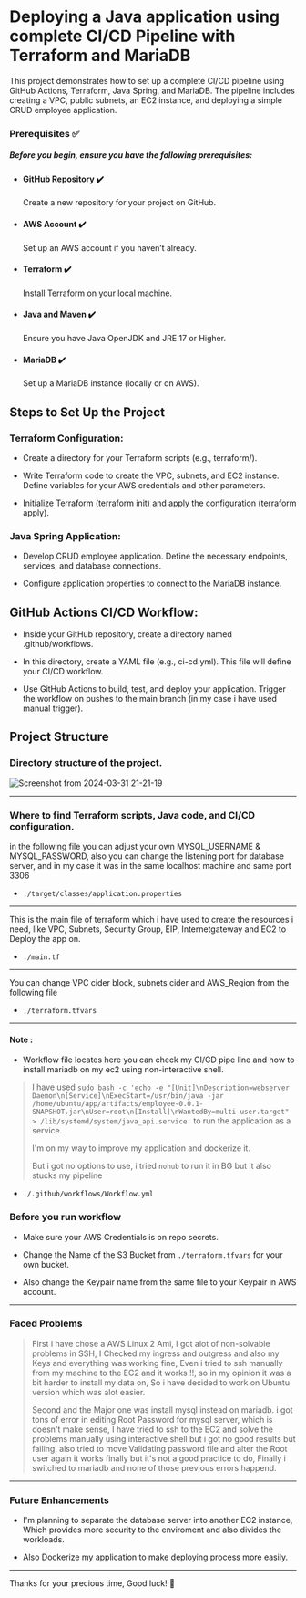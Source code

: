 <h1>Deploying a Java application using complete CI/CD Pipeline with Terraform and MariaDB</h1>

This project demonstrates how to set up a complete CI/CD pipeline using GitHub Actions, Terraform, Java Spring, and MariaDB. The pipeline includes creating a VPC, public subnets, an EC2 instance, and deploying a simple CRUD employee application.

<h3>Prerequisites ✅</h3>
<h5>Before you begin, ensure you have the following prerequisites: </h5>

- <h4>GitHub Repository ✔️</h4> Create a new repository for your project on GitHub.

- <h4>AWS Account ✔️</h4> Set up an AWS account if you haven’t already.

- <h4>Terraform ✔️</h4> Install Terraform on your local machine.

- <h4>Java and Maven ✔️</h4> Ensure you have Java OpenJDK and JRE 17 or Higher.

- <h4>MariaDB ✔️</h4> Set up a MariaDB instance (locally or on AWS).


<h2>Steps to Set Up the Project</h2>
<h3>Terraform Configuration:</h3>

- Create a directory for your Terraform scripts (e.g., terraform/).

- Write Terraform code to create the VPC, subnets, and EC2 instance. Define variables for your AWS credentials and other parameters.
  
- Initialize Terraform (terraform init) and apply the configuration (terraform apply).
  
<h3>Java Spring Application:</h3>

- Develop CRUD employee application. Define the necessary endpoints, services, and database connections.

- Configure application properties to connect to the MariaDB instance.

<h2>GitHub Actions CI/CD Workflow:</h2>

- Inside your GitHub repository, create a directory named .github/workflows.

- In this directory, create a YAML file (e.g., ci-cd.yml). This file will define your CI/CD workflow.

- Use GitHub Actions to build, test, and deploy your application. Trigger the workflow on pushes to the main branch (in my case i have used manual trigger).


<h2>Project Structure</h2>

<h3>Directory structure of the project.</h3>

![Screenshot from 2024-03-31 21-21-19](https://github.com/Mahfouz98/employee-crud-app-CI-CD/assets/145352617/e89679b5-d766-49b5-b852-a9dadc8c6d3f)

___

<h3>Where to find Terraform scripts, Java code, and CI/CD configuration.</h3>


in the following file you can adjust your own MYSQL_USERNAME & MYSQL_PASSWORD, also you can change the listening port for database server, and in my case it was in the same localhost machine and same port 3306

- `./target/classes/application.properties`

___

This is the main file of terraform which i have used to create the resources i need,
like VPC, Subnets, Security Group, EIP, Internetgateway and EC2 to Deploy the app on.

- `./main.tf`

___

You can change VPC cider block, subnets cider and AWS_Region from the following file

- `./terraform.tfvars`

___

<h4>Note :</h4>

- Workflow file locates here you can check my CI/CD pipe line and how to install mariadb on my ec2 using non-interactive shell.

> I have used `sudo bash -c 'echo -e "[Unit]\nDescription=webserver Daemon\n[Service]\nExecStart=/usr/bin/java -jar /home/ubuntu/app/artifacts/employee-0.0.1-SNAPSHOT.jar\nUser=root\n[Install]\nWantedBy=multi-user.target" > /lib/systemd/system/java_api.service'` to run the application as a service.
>
> I'm on my way to improve my application and dockerize it.
>
> But i got no options to use, i tried `nohub` to run it in BG but it also stucks my pipeline

- `./.github/workflows/Workflow.yml`
  


<h3> Before you run workflow </h3>

- Make sure your AWS Credentials is on repo secrets.

- Change the Name of the S3 Bucket from `./terraform.tfvars` for your own bucket.

- Also change the Keypair name from the same file to your Keypair in AWS account.

___
<h3>Faced Problems</h3>

> First i have chose a AWS Linux 2 Ami, I got alot of non-solvable problems in SSH, I Checked my ingress and outgress and also my Keys and everything was working fine,
> Even i tried to ssh manually from my machine to the EC2 and it works !!, so in my opinion it was a bit harder to install my data on,
> So i have decided to work on Ubuntu version which was alot easier.
>
> Second and the Major one was install mysql instead on mariadb.
>  i got tons of error in editing Root Password for mysql server,
> which is doesn't make sense, I have tried to ssh to the EC2 and solve the problems manually using interactive shell but i got no good results but failing,
> also tried to move Validating password file and alter the Root user again it works finally but it's not a good practice to do,
> Finally i switched to mariadb and none of those previous errors happend.

___
<h3>Future Enhancements</h3>

- I'm planning to separate the database server into another EC2 instance, Which provides more security to the enviroment and also divides the workloads.

- Also Dockerize my application to make deploying process more easily.
___
Thanks for your precious time, Good luck! 🚀
